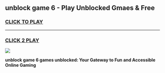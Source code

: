 
## unblock game 6 - Play Unblocked Gmaes & Free
<h3>
<a href="https://premium.freeplayer.one?title=unblock_game_6&ref=19F">CLICK TO PLAY</a></h3>
<hr>

<h3>
<a href="https://premium.freeplayer.one?title=unblock_game_6&ref=19F">CLICK 2 PLAY</a>
  
</h3>

<a href="https://premium.freeplayer.one?title=unblock_game_6&ref=19F/"><img src="https://clearcache.store/games.png"></a>


**unblock game 6 games unblocked: Your Gateway to Fun and Accessible Online Gaming**
